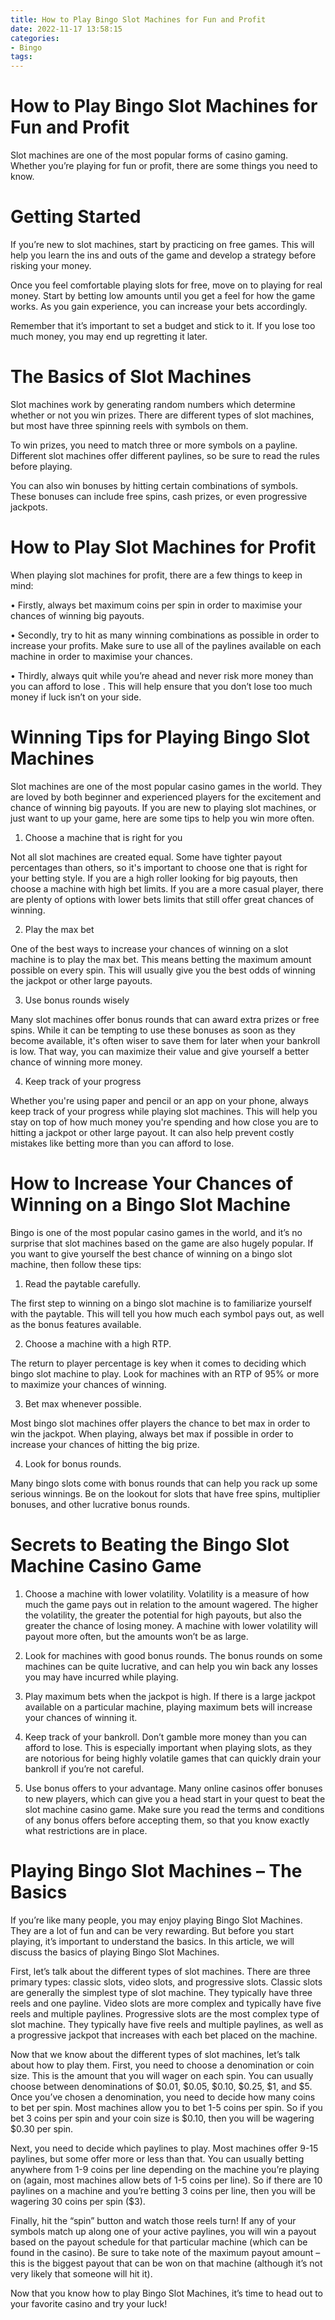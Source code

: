 ```yaml
---
title: How to Play Bingo Slot Machines for Fun and Profit
date: 2022-11-17 13:58:15
categories:
- Bingo
tags:
---
```



#  How to Play Bingo Slot Machines for Fun and Profit

Slot machines are one of the most popular forms of casino gaming. Whether you’re playing for fun or profit, there are some things you need to know.

# Getting Started

If you’re new to slot machines, start by practicing on free games. This will help you learn the ins and outs of the game and develop a strategy before risking your money.

Once you feel comfortable playing slots for free, move on to playing for real money. Start by betting low amounts until you get a feel for how the game works. As you gain experience, you can increase your bets accordingly.

Remember that it’s important to set a budget and stick to it. If you lose too much money, you may end up regretting it later.

# The Basics of Slot Machines

Slot machines work by generating random numbers which determine whether or not you win prizes. There are different types of slot machines, but most have three spinning reels with symbols on them.

To win prizes, you need to match three or more symbols on a payline. Different slot machines offer different paylines, so be sure to read the rules before playing.

You can also win bonuses by hitting certain combinations of symbols. These bonuses can include free spins, cash prizes, or even progressive jackpots.

# How to Play Slot Machines for Profit

When playing slot machines for profit, there are a few things to keep in mind:

• Firstly, always bet maximum coins per spin in order to maximise your chances of winning big payouts.

• Secondly, try to hit as many winning combinations as possible in order to increase your profits. Make sure to use all of the paylines available on each machine in order to maximise your chances.


• Thirdly, always quit while you’re ahead and never risk more money than you can afford to lose . This will help ensure that you don’t lose too much money if luck isn’t on your side.

#  Winning Tips for Playing Bingo Slot Machines

Slot machines are one of the most popular casino games in the world. They are loved by both beginner and experienced players for the excitement and chance of winning big payouts. If you are new to playing slot machines, or just want to up your game, here are some tips to help you win more often.

1. Choose a machine that is right for you

Not all slot machines are created equal. Some have tighter payout percentages than others, so it's important to choose one that is right for your betting style. If you are a high roller looking for big payouts, then choose a machine with high bet limits. If you are a more casual player, there are plenty of options with lower bets limits that still offer great chances of winning.

2. Play the max bet

One of the best ways to increase your chances of winning on a slot machine is to play the max bet. This means betting the maximum amount possible on every spin. This will usually give you the best odds of winning the jackpot or other large payouts.

3. Use bonus rounds wisely

Many slot machines offer bonus rounds that can award extra prizes or free spins. While it can be tempting to use these bonuses as soon as they become available, it's often wiser to save them for later when your bankroll is low. That way, you can maximize their value and give yourself a better chance of winning more money.

4. Keep track of your progress

Whether you're using paper and pencil or an app on your phone, always keep track of your progress while playing slot machines. This will help you stay on top of how much money you're spending and how close you are to hitting a jackpot or other large payout. It can also help prevent costly mistakes like betting more than you can afford to lose.

#  How to Increase Your Chances of Winning on a Bingo Slot Machine

Bingo is one of the most popular casino games in the world, and it’s no surprise that slot machines based on the game are also hugely popular. If you want to give yourself the best chance of winning on a bingo slot machine, then follow these tips:

1. Read the paytable carefully.

The first step to winning on a bingo slot machine is to familiarize yourself with the paytable. This will tell you how much each symbol pays out, as well as the bonus features available.

2. Choose a machine with a high RTP.

The return to player percentage is key when it comes to deciding which bingo slot machine to play. Look for machines with an RTP of 95% or more to maximize your chances of winning.

3. Bet max whenever possible.

Most bingo slot machines offer players the chance to bet max in order to win the jackpot. When playing, always bet max if possible in order to increase your chances of hitting the big prize.

4. Look for bonus rounds.

Many bingo slots come with bonus rounds that can help you rack up some serious winnings. Be on the lookout for slots that have free spins, multiplier bonuses, and other lucrative bonus rounds.

#  Secrets to Beating the Bingo Slot Machine Casino Game

1. Choose a machine with lower volatility. Volatility is a measure of how much the game pays out in relation to the amount wagered. The higher the volatility, the greater the potential for high payouts, but also the greater the chance of losing money. A machine with lower volatility will payout more often, but the amounts won’t be as large.

2. Look for machines with good bonus rounds. The bonus rounds on some machines can be quite lucrative, and can help you win back any losses you may have incurred while playing.

3. Play maximum bets when the jackpot is high. If there is a large jackpot available on a particular machine, playing maximum bets will increase your chances of winning it.

4. Keep track of your bankroll. Don’t gamble more money than you can afford to lose. This is especially important when playing slots, as they are notorious for being highly volatile games that can quickly drain your bankroll if you’re not careful.

5. Use bonus offers to your advantage. Many online casinos offer bonuses to new players, which can give you a head start in your quest to beat the slot machine casino game. Make sure you read the terms and conditions of any bonus offers before accepting them, so that you know exactly what restrictions are in place.

#  Playing Bingo Slot Machines – The Basics

If you’re like many people, you may enjoy playing Bingo Slot Machines. They are a lot of fun and can be very rewarding. But before you start playing, it’s important to understand the basics. In this article, we will discuss the basics of playing Bingo Slot Machines.

First, let’s talk about the different types of slot machines. There are three primary types: classic slots, video slots, and progressive slots. Classic slots are generally the simplest type of slot machine. They typically have three reels and one payline. Video slots are more complex and typically have five reels and multiple paylines. Progressive slots are the most complex type of slot machine. They typically have five reels and multiple paylines, as well as a progressive jackpot that increases with each bet placed on the machine.

Now that we know about the different types of slot machines, let’s talk about how to play them. First, you need to choose a denomination or coin size. This is the amount that you will wager on each spin. You can usually choose between denominations of $0.01, $0.05, $0.10, $0.25, $1, and $5. Once you’ve chosen a denomination, you need to decide how many coins to bet per spin. Most machines allow you to bet 1-5 coins per spin. So if you bet 3 coins per spin and your coin size is $0.10, then you will be wagering $0.30 per spin.

Next, you need to decide which paylines to play. Most machines offer 9-15 paylines, but some offer more or less than that. You can usually betting anywhere from 1-9 coins per line depending on the machine you’re playing on (again, most machines allow bets of 1-5 coins per line). So if there are 10 paylines on a machine and you’re betting 3 coins per line, then you will be wagering 30 coins per spin ($3).

Finally, hit the “spin” button and watch those reels turn! If any of your symbols match up along one of your active paylines, you will win a payout based on the payout schedule for that particular machine (which can be found in the casino). Be sure to take note of the maximum payout amount – this is the biggest payout that can be won on that machine (although it’s not very likely that someone will hit it).

Now that you know how to play Bingo Slot Machines, it’s time to head out to your favorite casino and try your luck!